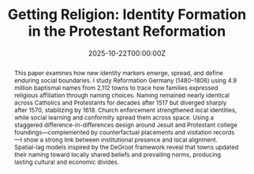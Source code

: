 ---
title: 'Getting Religion: Identity Formation in the Protestant Reformation'

# Authors
# If you created a profile for a user (e.g. the default `admin` user), write the username (folder name) here
# and it will be replaced with their full name and linked to their profile.
authors:
  - admin

date: '2025-10-22T00:00:00Z'
doi: ''

# Schedule page publish date (NOT publication's date).
publishDate: '2025-10-22T00:00:00Z'

# Publication type.
# Accepts a single type but formatted as a YAML list (for Hugo requirements).
# Enter a publication type from the CSL standard.
# publication_types: ['article']
publication_types: []

# Publication name and optional abbreviated publication name.
publication: ""
publication_short: "Job Market Paper"

abstract: "This paper examines how new identity markers emerge, spread, and define enduring social boundaries. I study Reformation Germany (1480–1806) using 4.9 million baptismal names from 2,112 towns to trace how families expressed religious affiliation through naming choices. Naming remained nearly identical across Catholics and Protestants for decades after 1517 but diverged sharply after 1570, stabilizing by 1618. Church enforcement strengthened local identities, while social learning and conformity spread them across space. Using a staggered difference-in-differences design around Jesuit and Protestant college foundings—complemented by counterfactual placements and visitation records—I show a strong link between institutional presence and local alignment. Spatial-lag models inspired by the DeGroot framework reveal that towns updated their naming toward locally shared beliefs and prevailing norms, producing lasting cultural and economic divides."

# Summary. An optional shortened abstract.
summary: "This paper examines how new identity markers emerge, spread, and define enduring social boundaries. I study Reformation Germany (1480–1806) using 4.9 million baptismal names from 2,112 towns to trace how families expressed religious affiliation through naming choices. Naming remained nearly identical across Catholics and Protestants for decades after 1517 but diverged sharply after 1570, stabilizing by 1618. Church enforcement strengthened local identities, while social learning and conformity spread them across space. Using a staggered difference-in-differences design around Jesuit and Protestant college foundings—complemented by counterfactual placements and visitation records—I show a strong link between institutional presence and local alignment. Spatial-lag models inspired by the DeGroot framework reveal that towns updated their naming toward locally shared beliefs and prevailing norms, producing lasting cultural and economic divides."

# tags: []

# Display this page in the Featured widget?
featured: true

# Custom links (uncomment lines below)
links:
- name: Coming soon
  url: 'https://mcaesmann.github.io/research/gettingreligion/'
# url_pdf: ''
# url_code: ''
# url_dataset: ''
# url_poster: ''
# url_project: ''
# url_slides: ''
# url_source: ''
# url_video: ''

# Featured image
# To use, add an image named `featured.jpg/png` to your page's folder.
# image:
#   caption: 'Image credit: [**Unsplash**](https://unsplash.com/photos/pLCdAaMFLTE)'
#   focal_point: ''
#   preview_only: false

# Associated Projects (optional).
#   Associate this publication with one or more of your projects.
#   Simply enter your project's folder or file name without extension.
#   E.g. `internal-project` references `content/project/internal-project/index.md`.
#   Otherwise, set `projects: []`.
# projects:
#   - example

# Slides (optional).
#   Associate this publication with Markdown slides.
#   Simply enter your slide deck's filename without extension.
#   E.g. `slides: "example"` references `content/slides/example/index.md`.
#   Otherwise, set `slides: ""`.
# slides: example

type: "publication"
share: false
subtitle: ""
---